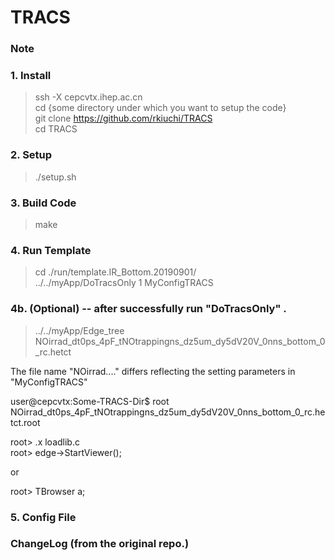 # TRACS

### Note

### 1. Install
> ssh -X cepcvtx.ihep.ac.cn  
> cd {some directory under which you want to setup the code}  
> git clone https://github.com/rkiuchi/TRACS  
> cd TRACS   

### 2. Setup
> ./setup.sh

### 3. Build Code
> make

### 4. Run Template 
> cd ./run/template.IR_Bottom.20190901/   
> ../../myApp/DoTracsOnly 1 MyConfigTRACS  

### 4b. (Optional) -- after successfully run "DoTracsOnly" .   
> ../../myApp/Edge_tree   NOirrad_dt0ps_4pF_tNOtrappingns_dz5um_dy5dV20V_0nns_bottom_0_rc.hetct  
  
The file name "NOirrad...." differs reflecting the setting parameters in "MyConfigTRACS"   

user@cepcvtx:Some-TRACS-Dir$ root NOirrad_dt0ps_4pF_tNOtrappingns_dz5um_dy5dV20V_0nns_bottom_0_rc.hetct.root  
  
root> .x loadlib.c  
root> edge->StartViewer();  

or   

root> TBrowser a;  


### 5. Config File
  
### ChangeLog (from the original repo.)

